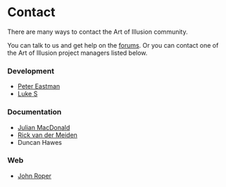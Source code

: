 # Contact

There are many ways to contact the Art of Illusion community.

You can talk to us and get help on the [forums](https://sourceforge.net/p/aoi/discussion/). Or you can contact one of the Art of Illusion project managers listed below.

### Development

* [Peter Eastman](mailto:peastman@users.sourceforge.net)
* [Luke S](https://sourceforge.net/u/ljsails/profile/)

### Documentation

* [Julian MacDonald](mailto:macdonaldj@users.sourceforge.net)
* [Rick van der Meiden](vdmeiden@users.sourceforge.net)
* Duncan Hawes

### Web

* [John Roper](http://jmroper.com)